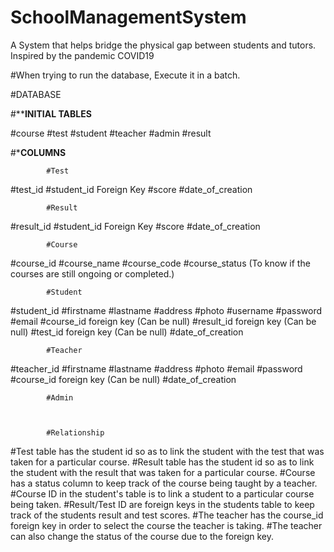 # SchoolManagementSystem
A System that helps bridge the physical gap between students and tutors. Inspired by the pandemic COVID19

#When trying to run the database, Execute it in a batch.

#DATABASE

#**********INITIAL TABLES********

#course
#test
#student
#teacher
#admin
#result

#***********COLUMNS**********

			#Test
#test_id
#student_id Foreign Key
#score
#date_of_creation		

			#Result
#result_id
#student_id Foreign Key
#score
#date_of_creation 

			#Course
#course_id
#course_name
#course_code
#course_status (To know if the courses are still ongoing or completed.)

			#Student
#student_id
#firstname
#lastname
#address
#photo
#username
#password
#email
#course_id foreign key (Can be null)
#result_id foreign key (Can be null)
#test_id foreign key (Can be null)
#date_of_creation

			#Teacher
#teacher_id
#firstname
#lastname
#address
#photo
#email
#password
#course_id foreign key (Can be null)
#date_of_creation

			#Admin



			#Relationship
#Test table has the student id so as to link the student with the test that was taken for a particular course.
#Result table has the student id so as to link the student with the result that was taken for a particular course.
#Course has a status column to keep track of the course being taught by a teacher.
#Course ID in the student's table is to link a student to a particular course being taken.
#Result/Test ID are foreign keys in the students table to keep track of the students result and test scores.
#The teacher has the course_id foreign key in order to select the course the teacher is taking.
#The teacher can also change the status of the course due to the foreign key.